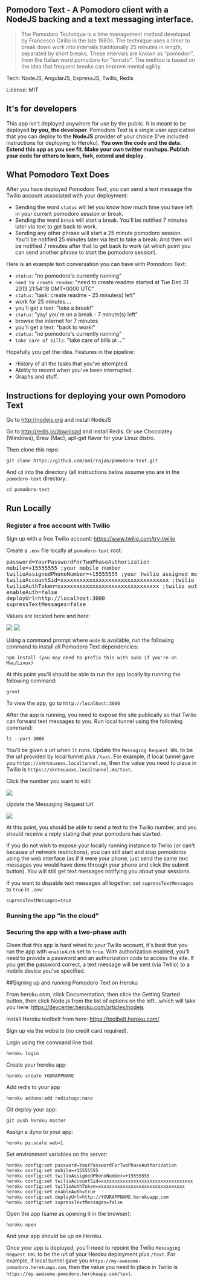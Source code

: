 ## Pomodoro Text - A Pomodoro client with a NodeJS backing and a text messaging interface.

>The Pomodoro Technique is a time management method developed by Francesco Cirillo in the late 1980s. The technique uses a timer to break down work into intervals traditionally 25 minutes in length, separated by short breaks. These intervals are known as "pomodori", from the Italian word pomodoro for "tomato". The method is based on the idea that frequent breaks can improve mental agility.

Tech: NodeJS, AngularJS, ExpressJS, Twillo, Redis

License: MIT

## It's for developers

This app isn't deployed anywhere for use by the public. It is meant to be deployed **by you, the developer**. Pomodoro Text is a single user application that you can deploy to the **NodeJS** provider of your choice (I've included instructions for deploying to Heroku). **You own the code and the data. Extend this app as you see fit. Make your own twitter mashups. Publish your code for others to learn, fork, extend and deploy**.

## What Pomodoro Text Does 

After you have deployed Pomodoro Text, you can send a text message the Twilio account associated with your deployment:

- Sending the word `status` will let you know how much time you have left in your current pomodoro session or break.
- Sending the word `break` will start a break. You'll be notified 7 minutes later via text to get back to work.
- Sending any other phrase will start a 25 minute pomodoro session. You'll be notified 25 minutes later via text to take a break. And then will be notified 7 minutes after that to get back to work (at which point you can send another phrase to start the pomodoro session).

Here is an example text conversation you can have with Pomodoro Text:

- `status`: "no pomodoro's currently running"
- `need to create readme`: "need to create readme started at Tue Dec 31 2013 21:54:18 GMT+0000 UTC"
- `status`: "task: create readme - 25 minute(s) left"
- work for 25 minutes....
- you'll get a text: "take a break!"
- `status`: "yay! you're on a break - 7 minute(s) left"
- browse the internet for 7 minutes
- you'll get a text: "back to work!"
- `status`: "no pomodoro's currently running"
- `take care of bills`: "take care of bills at ..." 

Hopefully you get the idea. Features in the pipeline:

- History of all the tasks that you've attempted.
- Ability to record when you've been interrupted.
- Graphs and stuff.

## Instructions for deploying your own Pomodoro Text

Go to http://nodejs.org and install NodeJS

Go to http://redis.io/download and install Redis. Or use Chocolatey (Windows), Brew (Mac), apt-get flavor for your Linux distro.

Then clone this repo:

    git clone https://github.com/amirrajan/pomodoro-text.git

And `cd` into the directory (all instructions below assume you are in the `pomodoro-text` directory:

    cd pomodoro-text

## Run Locally

### Register a free account with Twilio

Sign up with a free Twilio account: https://www.twilio.com/try-twilio

Create a `.env` file locally at `pomodoro-text` root:

<pre>
password=YourPasswordForTwoPhaseAuthorization
mobile=+15555555 ;your mobile number
twilioAssignedPhoneNumber=+15555555 ;your twilio assigned mobile number
twilioAccountSid=xxxxxxxxxxxxxxxxxxxxxxxxxxxxxxxxxx ;twilio account sid (see screenshots)
twilioAuthToken=xxxxxxxxxxxxxxxxxxxxxxxxxxxxxxxx ;twilio auth token (see screeshots)
enableAuth=false
deployUrl=http://localhost:3000
supressTextMessages=false
</pre>

Values are located here and here:

<img src="twilio-app-settings.png" />

<img src="twilio-app-settings-2.png" />

Using a command prompt where `node` is available, run the following command to install all Pomodoro Text dependencies:

    npm install (you may need to prefix this with sudo if you're on Mac/Linux)

At this point you'll should be able to run the app locally by running the following command:

    grunt

To view the app, go to `http://localhost:3000`

After the app is running, you need to expose the site publically so that Twilio can forward text messages to you. Run local tunnel using the following command:

    lt --port 3000

You'll be given a url when `lt` runs. Update the `Messaging Request URL` to be the url provided by local tunnel _plus_ `/text`. For example, if local tunnel gave you `https://xknteuaexs.localtunnel.me`, then the value you need to place in Twilio is `https://xknteuaexs.localtunnel.me/text`.

Click the number you want to edit:

<img src="twilio-app-settings-3.png" />

Update the Messaging Request Url

<img src="twilio-app-settings-4.png" />

At this point, you should be able to send a text to the Twilio number, and you should receive a reply stating that your pomodoro has started.

If you do not wish to expose your locally running instance to Twilio (or can't because of network restrictions), you can still start and stop pomodoros using the web interface (as if it were your phone, just send the same text messages you would have done through your phone and click the submit button). You will still get text messages notifying you about your sessions.

If you want to dispable text messages all together, set `supressTextMessages` to `true` in `.env`:

    supressTextMessages=true

### Running the app "in the cloud" 

### Securing the app with a two-phase auth

Given that this app is hard wired to your Twilio account, it's best that you run the app with `enableAuth` set to `true`. With authorization enabled, you'll need to provide a password and an authorization code to access the site. If you get the password correct, a text message will be sent (via Twilio) to a mobile device you've specified.

##Signing up and running Pomodoro Text on Heroku

From heroku.com, click Documentation, then click the Getting Started button, then click Node.js from the list of options on the left...which will take you here: https://devcenter.heroku.com/articles/nodejs 

Install Heroku toolbelt from here: https://toolbelt.heroku.com/

Sign up via the website (no credit card required).

Login using the command line tool:

    heroku login

Create your heroku app:

    heroku create YOURAPPNAME

Add redis to your app

    heroku addons:add redistogo:nano

Git deploy your app:

    git push heroku master

Assign a dyno to your app:

    heroku ps:scale web=1

Set environment variables on the server:

    heroku config:set password=YourPasswordForTwoPhaseAuthorization
    heroku config:set mobile=+15555555
    heroku config:set twilioAssignedPhoneNumber=+15555555
    heroku config:set twilioAccountSid=xxxxxxxxxxxxxxxxxxxxxxxxxxxxxxxxxx
    heroku config:set twilioAuthToken=xxxxxxxxxxxxxxxxxxxxxxxxxxxxxxxx
    heroku config:set enableAuth=true
    heroku config:set deployUrl=http://YOURAPPNAME.herokuapp.com
    heroku config:set supressTextMessages=false

Open the app (same as opening it in the browser):

    heroku open

And your app should be up on Heroku.

Once your app is deployed, you'll need to repoint the Twilio `Messaging Request URL` to be the url of your Heroku deployment _plus_ `/text`. For example, if local tunnel gave you `https://my-awesome-pomodoro.herokuapp.com`, then the value you need to place in Twilio is `https://my-awesome-pomodoro.herokuapp.com/text`.
